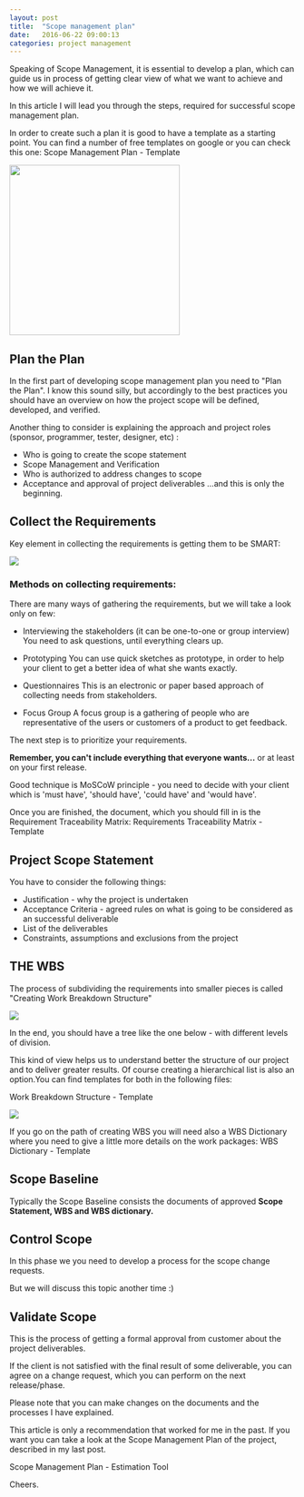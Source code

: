 ```yaml
---
layout: post
title:  "Scope management plan"
date:   2016-06-22 09:00:13
categories: project management
---
```




Speaking of Scope Management, it is essential to develop a plan, which can guide us in process of getting clear view of what we want to achieve and how we will achieve it.

In this article I will lead you through the steps, required for successful scope management plan.

In order to create such a plan it is good to have a template as a starting point. You can find a number of free templates on google or you can check this one: Scope Management Plan - Template

<img src="{{ site.baseurl }}/images/cartoon3_change.jpg" height="300">


## Plan the Plan

In the first part of developing scope management plan you need to "Plan the Plan". I know this sound silly, but accordingly to the best practices you should have an overview on how the project scope will be defined, developed, and verified.

Another thing to consider is explaining the approach and project roles (sponsor, programmer, tester, designer, etc) :

* Who is going to create the scope statement
* Scope Management and Verification
* Who is authorized to address changes to scope
* Acceptance and approval of project deliverables
...and this is only the beginning.

## Collect the Requirements

Key element in collecting the requirements is getting them to be SMART:

<img src="{{ site.baseurl }}/images/smart.jpg">


### Methods on collecting requirements:

There are many ways of gathering the requirements, but we will take a look only on few:

* Interviewing the stakeholders (it can be one-to-one or group interview)
You need to ask questions, until everything clears up.

* Prototyping 
You can use quick sketches as prototype, in order to help your client to get a better idea of what she wants exactly.

* Questionnaires
This is an electronic or paper based approach of collecting needs from stakeholders.

* Focus Group
A focus group is a gathering of people who are representative of the users or customers of a product to get feedback.

The next step is to prioritize your requirements.

**Remember, you can't include everything that everyone wants...** or at least on your first release.

Good technique is MoSCoW principle - you need to decide with your client which is 'must have', 'should have', 'could have' and 'would have'.

Once you are finished, the document, which you should fill in is the Requirement Traceability Matrix: Requirements Traceability Matrix - Template

## Project Scope Statement

You have to consider the following things:

* Justification - why the project is undertaken
* Acceptance Criteria - agreed rules on what is going to be considered as an successful deliverable
* List of the deliverables
* Constraints, assumptions and exclusions from the project

## THE WBS

The process of subdividing the requirements into smaller pieces is called "Creating Work Breakdown Structure"

<img src="{{ site.baseurl }}/images/wbs1.jpg">


In the end, you should have a tree like the one below - with different levels of division.

This kind of view helps us to understand better the structure of our project and to deliver greater results. Of course creating a hierarchical list is also an option.You can find templates for both in the following files:

Work Breakdown Structure - Template

<img src="{{ site.baseurl }}/images/wbs2.jpg">

If you go on the path of creating WBS you will need also a WBS Dictionary where you need to give a little more details on the work packages: WBS Dictionary - Template

## Scope Baseline

Typically the Scope Baseline consists the documents of approved **Scope Statement, WBS and WBS dictionary.**  

## Control Scope

In this phase we you need to develop a process for the scope change requests.

But we will discuss this topic another time :)

## Validate Scope

This is the process of getting a formal approval from customer about the project deliverables.

If the client is not satisfied with the final result of some deliverable, you can agree on a change request, which you can perform on the next release/phase.

Please note that you can make changes on the documents and the processes I have explained.

This article is only a recommendation that worked for me in the past. If you want you can take a look at the Scope Management Plan of the project, described in my last post.

Scope Management Plan - Estimation Tool

Cheers.





















